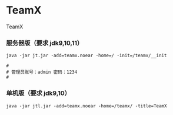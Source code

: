 # TeamX
TeamX

### 服务器版（要求 jdk9,10,11）

```
java -jar jt.jar -add=teamx.noear -home=/ -init=/teamx/__init

#
# 管理员账号：admin 密码：1234
#
```

### 单机版（要求 jdk9,10）

```
java -jar jtl.jar -add=teamx.noear -home=/teamx/ -title=TeamX
```

